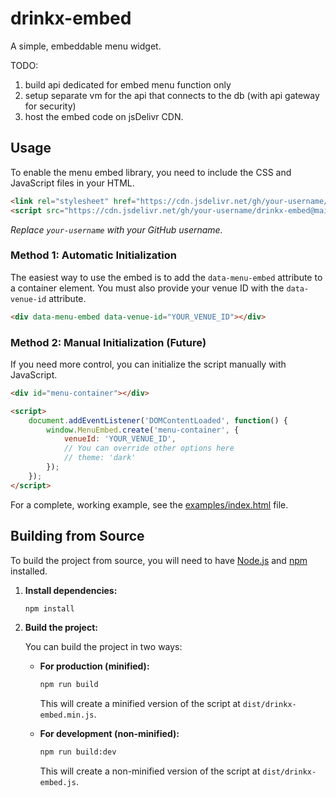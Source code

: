 # drinkx-embed
A simple, embeddable menu widget.

TODO: 
1. build api dedicated for embed menu function only 
1. setup separate vm for the api that connects to the db (with api gateway for security)
3. host the embed code on jsDelivr CDN.

## Usage

To enable the menu embed library, you need to include the CSS and JavaScript files in your HTML.


```html
<link rel="stylesheet" href="https://cdn.jsdelivr.net/gh/your-username/drinkx-embed@main/dist/drinkx-embed.min.css">
<script src="https://cdn.jsdelivr.net/gh/your-username/drinkx-embed@main/dist/drinkx-embed.min.js" defer></script>
```

*Replace `your-username` with your GitHub username.*

### Method 1: Automatic Initialization

The easiest way to use the embed is to add the `data-menu-embed` attribute to a container element. You must also provide your venue ID with the `data-venue-id` attribute.

```html
<div data-menu-embed data-venue-id="YOUR_VENUE_ID"></div>
```

### Method 2: Manual Initialization (Future)

If you need more control, you can initialize the script manually with JavaScript.

```html
<div id="menu-container"></div>

<script>
    document.addEventListener('DOMContentLoaded', function() {
        window.MenuEmbed.create('menu-container', {
            venueId: 'YOUR_VENUE_ID',
            // You can override other options here
            // theme: 'dark'
        });
    });
</script>
```

For a complete, working example, see the [examples/index.html](examples/index.html) file.

## Building from Source

To build the project from source, you will need to have [Node.js](https://nodejs.org/) and [npm](https://www.npmjs.com/) installed.

1.  **Install dependencies:**

    ```bash
    npm install
    ```

2.  **Build the project:**

    You can build the project in two ways:

    *   **For production (minified):**
        ```bash
        npm run build
        ```
        This will create a minified version of the script at `dist/drinkx-embed.min.js`.

    *   **For development (non-minified):**
        ```bash
        npm run build:dev
        ```
        This will create a non-minified version of the script at `dist/drinkx-embed.js`. 
